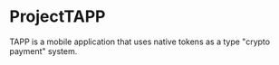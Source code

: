 # ProjectTAPP

TAPP is a mobile application that uses native tokens as a type "crypto payment" system.